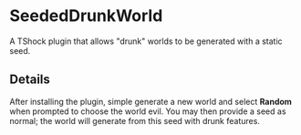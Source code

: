 # SeededDrunkWorld
A TShock plugin that allows "drunk" worlds to be generated with a static seed.

## Details
After installing the plugin, simple generate a new world and select **Random** when prompted to choose the world evil. You may then provide a seed as normal; the world will generate from this seed with drunk features.
